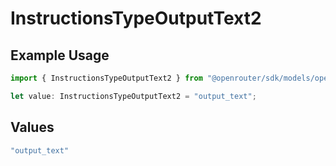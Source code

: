 # InstructionsTypeOutputText2

## Example Usage

```typescript
import { InstructionsTypeOutputText2 } from "@openrouter/sdk/models/operations";

let value: InstructionsTypeOutputText2 = "output_text";
```

## Values

```typescript
"output_text"
```